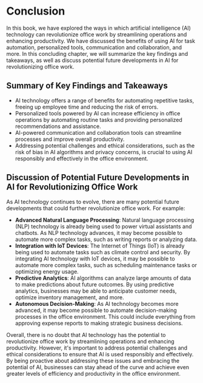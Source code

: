 # Conclusion

In this book, we have explored the ways in which artificial intelligence (AI) technology can revolutionize office work by streamlining operations and enhancing productivity. We have discussed the benefits of using AI for task automation, personalized tools, communication and collaboration, and more. In this concluding chapter, we will summarize the key findings and takeaways, as well as discuss potential future developments in AI for revolutionizing office work.

Summary of Key Findings and Takeaways
-------------------------------------

* AI technology offers a range of benefits for automating repetitive tasks, freeing up employee time and reducing the risk of errors.
* Personalized tools powered by AI can increase efficiency in office operations by automating routine tasks and providing personalized recommendations and assistance.
* AI-powered communication and collaboration tools can streamline processes and improve overall productivity.
* Addressing potential challenges and ethical considerations, such as the risk of bias in AI algorithms and privacy concerns, is crucial to using AI responsibly and effectively in the office environment.

Discussion of Potential Future Developments in AI for Revolutionizing Office Work
---------------------------------------------------------------------------------

As AI technology continues to evolve, there are many potential future developments that could further revolutionize office work. For example:

* **Advanced Natural Language Processing**: Natural language processing (NLP) technology is already being used to power virtual assistants and chatbots. As NLP technology advances, it may become possible to automate more complex tasks, such as writing reports or analyzing data.
* **Integration with IoT Devices**: The Internet of Things (IoT) is already being used to automate tasks such as climate control and security. By integrating AI technology with IoT devices, it may be possible to automate more complex tasks, such as scheduling maintenance tasks or optimizing energy usage.
* **Predictive Analytics**: AI algorithms can analyze large amounts of data to make predictions about future outcomes. By using predictive analytics, businesses may be able to anticipate customer needs, optimize inventory management, and more.
* **Autonomous Decision-Making**: As AI technology becomes more advanced, it may become possible to automate decision-making processes in the office environment. This could include everything from approving expense reports to making strategic business decisions.

Overall, there is no doubt that AI technology has the potential to revolutionize office work by streamlining operations and enhancing productivity. However, it's important to address potential challenges and ethical considerations to ensure that AI is used responsibly and effectively. By being proactive about addressing these issues and embracing the potential of AI, businesses can stay ahead of the curve and achieve even greater levels of efficiency and productivity in the office environment.